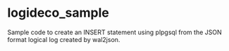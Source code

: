 # logideco_sample
Sample code to create an INSERT statement using plpgsql from the JSON format logical log created by wal2json.
